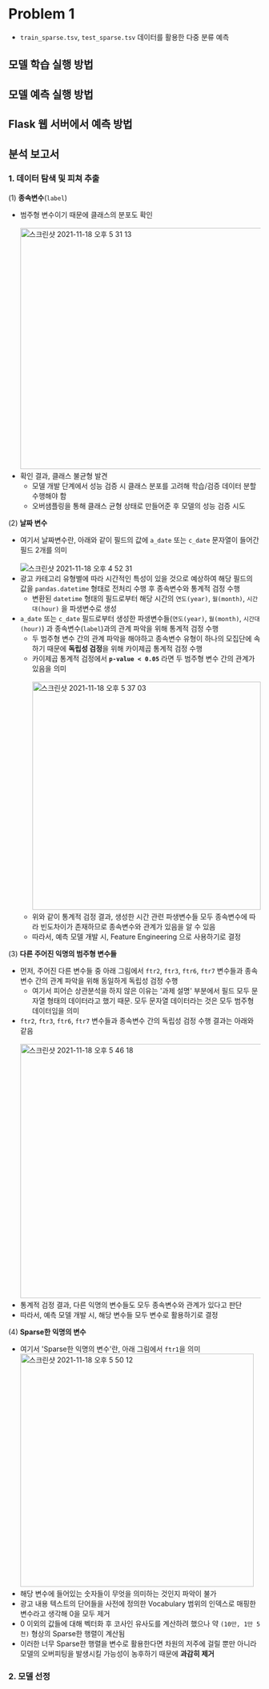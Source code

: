 # Problem 1
- ``train_sparse.tsv``, ``test_sparse.tsv`` 데이터를 활용한 다중 분류 예측
## 모델 학습 실행 방법
## 모델 예측 실행 방법
## Flask 웹 서버에서 예측 방법
## 분석 보고서
### 1. 데이터 탐색 및 피쳐 추출
(1) **종속변수**(``label``)
- 범주형 변수이기 때문에 클래스의 분포도 확인<br><br>
<img width="482" alt="스크린샷 2021-11-18 오후 5 31 13" src="https://user-images.githubusercontent.com/54783194/142379662-2d4b409c-3012-45b6-ba1f-5a48103e5a41.png"><br>
- 확인 결과, 클래스 불균형 발견
  - 모델 개발 단계에서 성능 검증 시 클래스 분포를 고려해 학습/검증 데이터 분할 수행해야 함
  - 오버샘플링을 통해 클래스 균형 상태로 만들어준 후 모델의 성능 검증 시도

(2) **날짜 변수**
- 여기서 날짜변수란, 아래와 같이 필드의 값에 ``a_date`` 또는 ``c_date`` 문자열이 들어간 필드 2개를 의미<br><br>
![스크린샷 2021-11-18 오후 4 52 31](https://user-images.githubusercontent.com/54783194/142374460-974680be-f083-476b-b639-dc35a96874e2.png)
- 광고 카테고리 유형별에 따라 시간적인 특성이 있을 것으로 예상하여 해당 필드의 값을 ``pandas.datetime`` 형태로 전처리 수행 후 종속변수와 통계적 검정 수행
  - 변환된 ``datetime`` 형태의 필드로부터 해당 시간의 ``연도(year)``, ``월(month)``, ``시간대(hour)`` 을 파생변수로 생성
- ``a_date`` 또는 ``c_date`` 필드로부터 생성한 파생변수들(``연도(year)``, ``월(month)``, ``시간대(hour)``) 과 종속변수(``label``)과의 관계 파악을 위해 통계적 검정 수행
  - 두 범주형 변수 간의 관계 파악을 해야하고 종속변수 유형이 하나의 모집단에 속하기 때문에 **독립성 검정**을 위해 카이제곱 통계적 검정 수행
  - 카이제곱 통계적 검정에서 **``p-value < 0.05``** 라면 두 범주형 변수 간의 관계가 있음을 의미<br><br>
  <img width="456" alt="스크린샷 2021-11-18 오후 5 37 03" src="https://user-images.githubusercontent.com/54783194/142380484-feb2a531-7828-43be-9db0-8d8a24432499.png"><br>
  - 위와 같이 통계적 검정 결과, 생성한 시간 관련 파생변수들 모두 종속변수에 따라 빈도차이가 존재하므로 종속변수와 관계가 있음을 알 수 있음
  - 따라서, 예측 모델 개발 시, Feature Engineering 으로 사용하기로 결정

(3) **다른 주어진 익명의 범주형 변수들**
- 먼저, 주어진 다른 변수들 중 아래 그림에서 ``ftr2``, ``ftr3``, ``ftr6``, ``ftr7`` 변수들과 종속변수 간의 관계 파악을 위해 동일하게 독립성 검정 수행
  - 여기서 피어슨 상관분석을 하지 않은 이유는 '과제 설명' 부분에서 필드 모두 문자열 형태의 데이터라고 했기 때문. 모두 문자열 데이터라는 것은 모두 범주형 데이터임을 의미
- ``ftr2``, ``ftr3``, ``ftr6``, ``ftr7`` 변수들과 종속변수 간의 독립성 검정 수행 결과는 아래와 같음<br><br>
<img width="508" alt="스크린샷 2021-11-18 오후 5 46 18" src="https://user-images.githubusercontent.com/54783194/142381821-0751b55a-7eb3-492f-a179-acc6cd86bd87.png"><br>
- 통계적 검정 결과, 다른 익명의 변수들도 모두 종속변수와 관계가 있다고 판단
- 따라서, 예측 모델 개발 시, 해당 변수들 모두 변수로 활용하기로 결정

(4) **Sparse한 익명의 변수**
- 여기서 'Sparse한 익명의 변수'란, 아래 그림에서 ``ftr1``을 의미<br>
<img width="466" alt="스크린샷 2021-11-18 오후 5 50 12" src="https://user-images.githubusercontent.com/54783194/142382450-402af6c1-3084-4568-b180-c5c7d7d4b75b.png"><br>
- 해당 변수에 들어있는 숫자들이 무엇을 의미하는 것인지 파악이 불가
- 광고 내용 텍스트의 단어들을 사전에 정의한 Vocabulary 범위의 인덱스로 매핑한 변수라고 생각해 0을 모두 제거
- 0 이외의 값들에 대해 벡터화 후 코사인 유사도를 계산하려 했으나 약 ``(10만, 1만 5천)`` 형상의 Sparse한 행렬이 계산됨
- 이러한 너무 Sparse한 행렬을 변수로 활용한다면 차원의 저주에 걸릴 뿐만 아니라 모델의 오버피팅을 발생시킬 가능성이 농후하기 때문에 **과감히 제거**
### 2. 모델 선정

